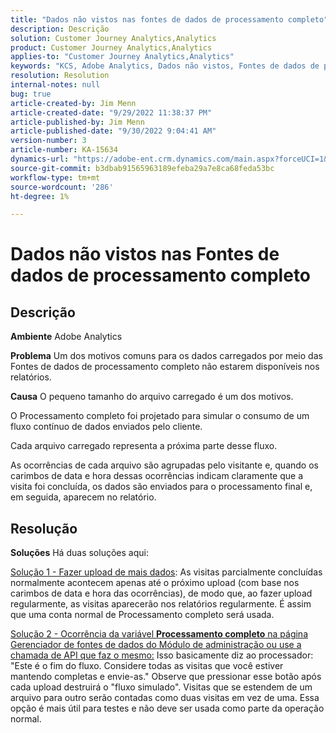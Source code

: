 ```yaml
---
title: "Dados não vistos nas fontes de dados de processamento completo"
description: Descrição
solution: Customer Journey Analytics,Analytics
product: Customer Journey Analytics,Analytics
applies-to: "Customer Journey Analytics,Analytics"
keywords: "KCS, Adobe Analytics, Dados não vistos, Fontes de dados de processamento completo, práticas recomendadas"
resolution: Resolution
internal-notes: null
bug: true
article-created-by: Jim Menn
article-created-date: "9/29/2022 11:38:37 PM"
article-published-by: Jim Menn
article-published-date: "9/30/2022 9:04:41 AM"
version-number: 3
article-number: KA-15634
dynamics-url: "https://adobe-ent.crm.dynamics.com/main.aspx?forceUCI=1&pagetype=entityrecord&etn=knowledgearticle&id=16d995d4-4f40-ed11-9db1-0022480866ad"
source-git-commit: b3dbab91565963189efeba29a7e8ca68feda53bc
workflow-type: tm+mt
source-wordcount: '286'
ht-degree: 1%

---
```


# Dados não vistos nas Fontes de dados de processamento completo

## Descrição


<b>Ambiente</b>
Adobe Analytics

<b>Problema</b>
Um dos motivos comuns para os dados carregados por meio das Fontes de dados de processamento completo não estarem disponíveis nos relatórios.

<b>Causa</b>
O pequeno tamanho do arquivo carregado é um dos motivos.

O Processamento completo foi projetado para simular o consumo de um fluxo contínuo de dados enviados pelo cliente.

Cada arquivo carregado representa a próxima parte desse fluxo.

As ocorrências de cada arquivo são agrupadas pelo visitante e, quando os carimbos de data e hora dessas ocorrências indicam claramente que a visita foi concluída, os dados são enviados para o processamento final e, em seguida, aparecem no relatório.


## Resolução


<b>Soluções</b>
Há duas soluções aqui:

<u>Solução 1 - Fazer upload de mais dados</u>: As visitas parcialmente concluídas normalmente acontecem apenas até o próximo upload (com base nos carimbos de data e hora das ocorrências), de modo que, ao fazer upload regularmente, as visitas aparecerão nos relatórios regularmente.
É assim que uma conta normal de Processamento completo será usada.

<u>Solução 2 - Ocorrência da variável <b>Processamento completo</b> na página Gerenciador de fontes de dados do Módulo de administração ou use a chamada de API que faz o mesmo:</u>
Isso basicamente diz ao processador: &quot;Este é o fim do fluxo. Considere todas as visitas que você estiver mantendo completas e envie-as.&quot;
Observe que pressionar esse botão após cada upload destruirá o &quot;fluxo simulado&quot;.
Visitas que se estendem de um arquivo para outro serão contadas como duas visitas em vez de uma.
Essa opção é mais útil para testes e não deve ser usada como parte da operação normal.
